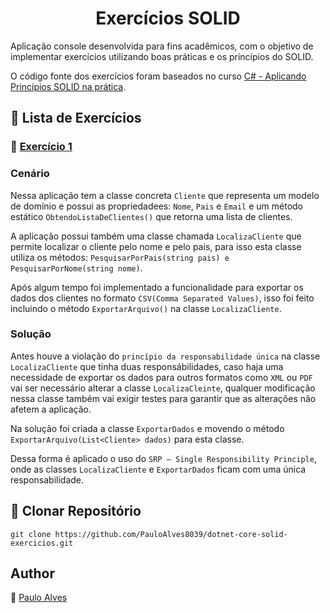 <h1 align="center">Exercícios SOLID</h1>

Aplicação console desenvolvida para fins acadêmicos, com o objetivo de implementar exercícios utilizando boas práticas e os princípios do SOLID.

O código fonte dos exercícios foram baseados no curso [C# - Aplicando Princípios SOLID na prática](https://www.udemy.com/course/fullstack-vuejs-dotnetcore-efcore/).

## :blue_book: Lista de Exercícios

### :book: [Exercício 1](https://github.com/PauloAlves8039/dotnet-core-solid-exercicios/tree/master/src/01-Exercicio) 

### **Cenário**
Nessa aplicação tem a classe concreta `Cliente` que representa um modelo de domínio e possui as propriedadees: `Nome`, `Pais` e `Email` e um método estático
`ObtendoListaDeClientes()` que retorna uma lista de clientes.

A aplicação possui também uma classe chamada `LocalizaCliente` que permite localizar o cliente pelo nome e pelo pais, para isso esta classe utiliza os métodos:
`PesquisarPorPais(string pais) e PesquisarPorNome(string nome)`.

Após algum tempo foi implementado a funcionalidade para exportar os dados dos clientes no formato `CSV(Comma Separated Values)`, isso foi feito incluindo o método
`ExportarArquivo()` na classe `LocalizaCliente`.

### **Solução**
Antes houve a violação do `princípio da responsabilidade única` na classe `LocalizaCliente` que tinha duas responsábilidades, caso haja uma necessidade de exportar os
dados para outros formatos como `XML` ou `PDF` vai ser necessário alterar a classe `LocalizaCleinte`, qualquer modificação nessa classe também vai exigir testes 
para garantir que as alterações não afetem a aplicação.

Na solução foi criada a classe `ExportarDados` e movendo o método `ExportarArquivo(List<Cliente> dados)` para esta classe.

Dessa forma é aplicado o uso do `SRP — Single Responsibility Principle`, onde as classes `LocalizaCliente` e `ExportarDados` ficam com uma única responsabilidade.


## :floppy_disk: Clonar Repositório

`git clone https://github.com/PauloAlves8039/dotnet-core-solid-exercicios.git`

## Author
:boy: [Paulo Alves](https://github.com/PauloAlves8039)
